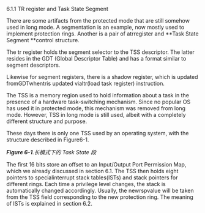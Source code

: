 6.1.1 TR register and Task State Segment

There are some artifacts from the protected mode that are still somehow used in long mode. A segmentation is an example, now mostly used to implement protection rings. Another is a pair of atrregister and **Task State Segment **control structure.

The tr register holds the segment selector to the TSS descriptor. The latter resides in the GDT \(Global Descriptor Table\) and has a format similar to segment descriptors.

Likewise for segment registers, there is a shadow register, which is updated fromGDTwhentris updated vialtr\(load task register\) instruction.

The TSS is a memory region used to hold information about a task in the presence of a hardware task-switching mechanism. Since no popular OS has used it in protected mode, this mechanism was removed from long mode. However, TSS in long mode is still used, albeit with a completely different structure and purpose.

These days there is only one TSS used by an operating system, with the structure described in Figure6-1.

_**Figure 6-1**.长模式下的 Task State 段_

The first 16 bits store an offset to an Input/Output Port Permission Map, which we already discussed in section 6.1. The TSS then holds eight pointers to specialinterrupt stack tables\(ISTs\) and stack pointers for different rings. Each time a privilege level changes, the stack is automatically changed accordingly. Usually, the newrspvalue will be taken from the TSS field corresponding to the new protection ring. The meaning of ISTs is explained in section 6.2.


